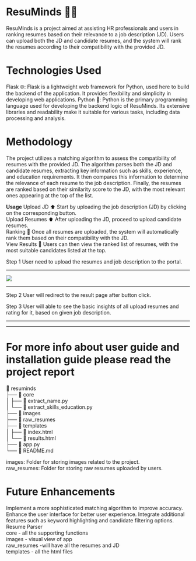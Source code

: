 # ResuMinds 📝💡
ResuMinds is a project aimed at assisting HR professionals and users in ranking resumes based on their relevance to a job description (JD). Users can upload both the JD and candidate resumes, and the system will rank the resumes according to their compatibility with the provided JD.

# Technologies Used
Flask 🌐: Flask is a lightweight web framework for Python, used here to build the backend of the application. It provides flexibility and simplicity in developing web applications.
Python 🐍: Python is the primary programming language used for developing the backend logic of ResuMinds. Its extensive libraries and readability make it suitable for various tasks, including data processing and analysis.

# Methodology
The project utilizes a matching algorithm to assess the compatibility of resumes with the provided JD. The algorithm parses both the JD and candidate resumes, extracting key information such as skills, experience, and education requirements. It then compares this information to determine the relevance of each resume to the job description. Finally, the resumes are ranked based on their similarity score to the JD, with the most relevant ones appearing at the top of the list.

**Usage**
Upload JD :arrow_up: Start by uploading the job description (JD) by clicking on the corresponding button.<br>
Upload Resumes :arrow_up: After uploading the JD, proceed to upload candidate resumes.<br>
Ranking :1234: Once all resumes are uploaded, the system will automatically rank them based on their compatibility with the JD.<br>
View Results :eyes: Users can then view the ranked list of resumes, with the most suitable candidates listed at the top.<br>

Step 1 User need to upload the resumes and job description to the portal.

<hr>
<img src="https://github.com/codeasarjun/Resume-Parser/blob/main/images/upload_page.png">
<hr>

Step 2 User will redirect to the result page after button click.

Step 3 User will able to see the basic insights of all upload resumes and rating for it, based on given job description.

<hr>
<!--<img src="https://github.com/codeasarjun/Resume-Parser/blob/main/images/result_page.png">-->
<hr>

<h1>For more info about user guide and installation guide please read the project report</h1>

📁 resuminds<br>
├── 📁 core<br>
│   ├── 📄 extract_name.py<br>
│   └── 📄 extract_skills_education.py<br>
├── 📁 images<br>
├── 📁 raw_resumes<br>
├── 📁 templates<br>
│   ├── 📄 index.html<br>
│   └── 📄 results.html<br>
├── 📄 app.py<br>
└── 📄 README.md<br>

images: Folder for storing images related to the project.<br>
raw_resumes: Folder for storing raw resumes uploaded by users.<br>



# Future Enhancements
Implement a more sophisticated matching algorithm to improve accuracy.
Enhance the user interface for better user experience.
Integrate additional features such as keyword highlighting and candidate filtering options.
  Resume Parser<br>
        core -  all the supporting functions<br>
        images - visual view of app<br>
        raw_resumes -will have all the resumes and JD<br>
        templates - all the html files<br>

